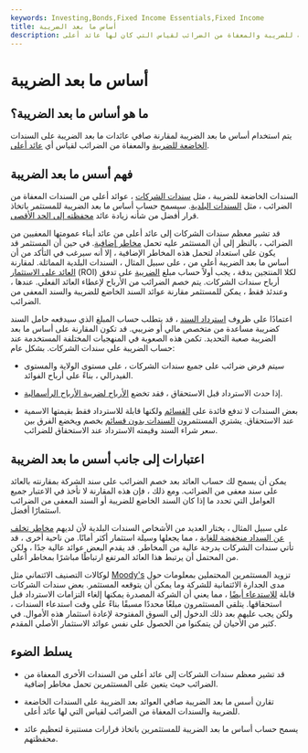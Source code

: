 ```yaml
---
keywords: Investing,Bonds,Fixed Income Essentials,Fixed Income
title: أساس ما بعد الضريبة
description: يتم استخدام أساس ما بعد الضريبة لمقارنة صافي عائدات ما بعد الضريبة على السندات الخاضعة للضريبة والمعفاة من الضرائب لقياس التي كان لها عائد أعلى.
---
```


# أساس ما بعد الضريبة
## ما هو أساس ما بعد الضريبة؟

يتم استخدام أساس ما بعد الضريبة لمقارنة صافي عائدات ما بعد الضريبة على السندات [الخاضعة للضريبة](/taxablebond) والمعفاة من الضرائب لقياس أي [عائد أعلى](/yield).

## فهم أسس ما بعد الضريبة

السندات الخاضعة للضريبة ، مثل [سندات الشركات](/corporatebond) ، عوائد أعلى من السندات المعفاة من الضرائب ، مثل [السندات البلدية](/municipalbond). سيسمح حساب أساس ما بعد الضريبة للمستثمر باتخاذ قرار أفضل من شأنه زيادة عائد [محفظته إلى الحد الأقصى](/portfolio).

قد تشير معظم سندات الشركات إلى عائد أعلى من عائد أبناء عمومتها المعفيين من الضرائب ، بالنظر إلى أن المستثمر عليه تحمل [مخاطر إضافية](/risk). في حين أن المستثمر قد يكون على استعداد لتحمل هذه المخاطر الإضافية ، إلا أنه سيرغب في التأكد من أن أساس ما بعد الضريبة أعلى من ، على سبيل المثال ، السندات البلدية المماثلة. لمقارنة [العائد على الاستثمار](/returnoninvestment) (ROI) لكلا المنتجين بدقة ، يجب أولاً حساب مبلغ [الضريبة](/taxes) على تدفق أرباح سندات الشركات. يتم خصم الضرائب من الأرباح لإعطاء العائد الفعلي. عندها ، وعندئذ فقط ، يمكن للمستثمر مقارنة عوائد السند الخاضع للضريبة والسند المعفى من الضرائب.

اعتمادًا على ظروف [استرداد السند](/redemption) ، قد يتطلب حساب المبلغ الذي سيدفعه حامل السند كضريبة مساعدة من متخصص مالي أو ضريبي. قد تكون المقارنة على أساس ما بعد الضريبة صعبة التحديد. تكمن هذه الصعوبة في المنهجيات المختلفة المستخدمة عند حساب الضريبة على سندات الشركات. بشكل عام:

- سيتم فرض ضرائب على جميع سندات الشركات ، على مستوى الولاية والمستوى الفيدرالي ، بناءً على أرباح الفوائد.

- إذا حدث الاسترداد قبل الاستحقاق ، فقد تخضع [الأرباح لضريبة الأرباح الرأسمالية](/capital_gains_tax).

- بعض السندات لا تدفع فائدة على [القسائم](/coupon) ولكنها قابلة للاسترداد فقط بقيمتها الاسمية عند الاستحقاق. يشتري المستثمرون [السندات بدون قسائم](/zero-couponbond) بخصم ويخضع الفرق بين سعر شراء السند وقيمته الاسترداد عند الاستحقاق للضرائب.

## اعتبارات إلى جانب أسس ما بعد الضريبة

يمكن أن يسمح لك حساب العائد بعد خصم الضرائب على سند الشركة بمقارنته بالعائد على سند معفى من الضرائب. ومع ذلك ، فإن هذه المقارنة لا تأخذ في الاعتبار جميع العوامل التي تحدد ما إذا كان السند الخاضع للضريبة أو السند المعفى من الضرائب استثمارًا أفضل.

على سبيل المثال ، يختار العديد من الأشخاص السندات البلدية لأن لديهم [مخاطر تخلف عن السداد منخفضة للغاية](/defaultrisk) ، مما يجعلها وسيلة استثمار أكثر أمانًا. من ناحية أخرى ، قد تأتي سندات الشركات بدرجة عالية من المخاطر. قد يقدم البعض عوائد عالية جدًا ، ولكن من المحتمل أن يرتبط هذا العائد المرتفع ارتباطًا مباشرًا بمخاطر أعلى.

لوكالات التصنيف الائتماني مثل [Moody's](/moodys) تزويد المستثمرين المحتملين بمعلومات حول مدى الجدارة الائتمانية للشركة وما يمكن أن يتوقعه المستثمر. بعض سندات الشركات قابلة [للاستدعاء أيضًا](/callablebond) ، مما يعني أن الشركة المصدرة يمكنها إلغاء التزامات الاسترداد قبل استحقاقها. يتلقى المستثمرون مبلغًا محددًا مسبقًا بناءً على وقت استدعاء السندات ، ولكن يجب عليهم بعد ذلك الدخول إلى السوق المفتوحة لإعادة استثمار هذه الأموال. في كثير من الأحيان لن يتمكنوا من الحصول على نفس عوائد الاستثمار الأصلي المقدم.

## يسلط الضوء

- قد تشير معظم سندات الشركات إلى عائد أعلى من السندات الأخرى المعفاة من الضرائب حيث يتعين على المستثمرين تحمل مخاطر إضافية.

- تقارن أسس ما بعد الضريبة صافي العوائد بعد الضريبة على السندات الخاضعة للضريبة والسندات المعفاة من الضرائب لقياس التي لها عائد أعلى.

- يسمح حساب أساس ما بعد الضريبة للمستثمرين باتخاذ قرارات مستنيرة لتعظيم عائد محفظتهم.

